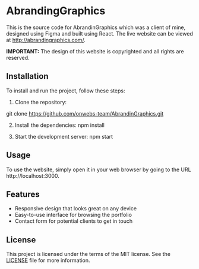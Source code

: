 # AbrandingGraphics

This is the source code for AbrandinGraphics which was a client of mine, designed using Figma and built using React. The live website can be viewed at http://abrandingraphics.com/.

**IMPORTANT:** The design of this website is copyrighted and all rights are reserved.

## Installation

To install and run the project, follow these steps:

1. Clone the repository:

git clone https://github.com/onwebs-team/AbrandinGraphics.git

2. Install the dependencies:
npm install

3. Start the development server:
npm start

## Usage

To use the website, simply open it in your web browser by going to the URL http://localhost:3000.

## Features

- Responsive design that looks great on any device
- Easy-to-use interface for browsing the portfolio
- Contact form for potential clients to get in touch

## License

This project is licensed under the terms of the MIT license. See the [LICENSE](LICENSE) file for more information.
